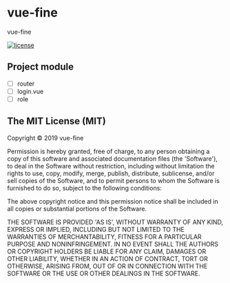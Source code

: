 # vue-fine

vue-fine

[![license][license-image]][license-url]

## Project module

- [ ] router
- [ ] login.vue
- [ ] role

## The MIT License (MIT)

Copyright © 2019 vue-fine

Permission is hereby granted, free of charge, to any person obtaining a copy of this software and associated documentation files (the 'Software'), to deal in the Software without restriction, including without limitation the rights to use, copy, modify, merge, publish, distribute, sublicense, and/or sell copies of the Software, and to permit persons to whom the Software is furnished to do so, subject to the following conditions:

The above copyright notice and this permission notice shall be included in all copies or substantial portions of the Software.

THE SOFTWARE IS PROVIDED 'AS IS', WITHOUT WARRANTY OF ANY KIND, EXPRESS OR IMPLIED, INCLUDING BUT NOT LIMITED TO THE WARRANTIES OF MERCHANTABILITY, FITNESS FOR A PARTICULAR PURPOSE AND NONINFRINGEMENT. IN NO EVENT SHALL THE AUTHORS OR COPYRIGHT HOLDERS BE LIABLE FOR ANY CLAIM, DAMAGES OR OTHER LIABILITY, WHETHER IN AN ACTION OF CONTRACT, TORT OR OTHERWISE, ARISING FROM, OUT OF OR IN CONNECTION WITH THE SOFTWARE OR THE USE OR OTHER DEALINGS IN THE SOFTWARE.

[license-image]: https://img.shields.io/badge/License-MIT-yellow.svg
[license-url]: https://opensource.org/licenses/MIT
